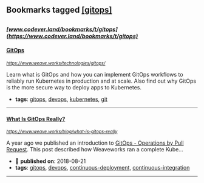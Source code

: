 ## Bookmarks tagged [[gitops]](https://www.codever.land/search?q=[gitops])

_<sup><sup>[www.codever.land/bookmarks/t/gitops](https://www.codever.land/bookmarks/t/gitops)</sup></sup>_
---
#### [GitOps](https://www.weave.works/technologies/gitops/)
_<sup>https://www.weave.works/technologies/gitops/</sup>_

Learn what is GitOps and how you can implement GitOps workflows to reliably run Kubernetes in production and at scale. Also find out why GitOps is the more secure way to deploy apps to Kubernetes.
* **tags**: [gitops](../tagged/gitops.md), [devops](../tagged/devops.md), [kubernetes](../tagged/kubernetes.md), [git](../tagged/git.md)
---
#### [What Is GitOps Really?](https://www.weave.works/blog/what-is-gitops-really)
_<sup>https://www.weave.works/blog/what-is-gitops-really</sup>_

A year ago we published an introduction to [GitOps - Operations by Pull Request](https://www.weave.works/blog/gitops-operations-by-pull-request). This post described how Weaveworks ran a complete Kube...
* :calendar: **published on**: 2018-08-21
* **tags**: [gitops](../tagged/gitops.md), [devops](../tagged/devops.md), [continuous-deployment](../tagged/continuous-deployment.md), [continuous-integration](../tagged/continuous-integration.md)
---
